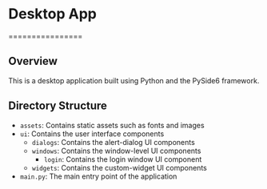 # Desktop App
================

## Overview

This is a desktop application built using Python and the PySide6 framework.

## Directory Structure

* `assets`: Contains static assets such as fonts and images
* `ui`: Contains the user interface components
	+ `dialogs`: Contains the alert-dialog UI components
	+ `windows`: Contains the window-level UI components
		- `login`: Contains the login window UI component
	+ `widgets`: Contains the custom-widget UI components
* `main.py`: The main entry point of the application
